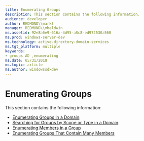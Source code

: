 ```yaml
---
title: Enumerating Groups
description: This section contains the following information.
audience: developer
author: REDMOND\\markl
manager: REDMOND\\mbaldwin
ms.assetid: 92e8a6e9-616a-4d95-a8c8-ed972530a560
ms.prod: windows-server-dev
ms.technology: active-directory-domain-services
ms.tgt_platform: multiple
keywords:
- groups AD ,enumerating
ms.date: 05/31/2018
ms.topic: article
ms.author: windowssdkdev
---
```


# Enumerating Groups

This section contains the following information:

-   [Enumerating Groups in a Domain](enumerating-groups-in-a-domain.md)
-   [Searching for Groups by Scope or Type in a Domain](searching-for-groups-by-scope-or-type-in-a-domain.md)
-   [Enumerating Members in a Group](enumerating-members-in-a-group.md)
-   [Enumerating Groups That Contain Many Members](enumerating-groups-that-contain-many-members.md)

 

 




